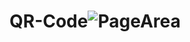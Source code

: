 # QR-Code![PageArea](https://user-images.githubusercontent.com/56879548/221032950-a48a3df0-9c2b-45ba-b404-d4a61529fccc.jpg)
